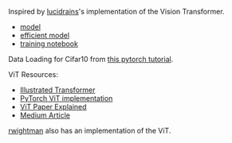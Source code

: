 Inspired by [lucidrains](https://github.com/lucidrains/vit-pytorch/blob/main/vit_pytorch/vit.py)'s
implementation of the Vision Transformer.
- [model](https://github.com/lucidrains/vit-pytorch/blob/main/vit_pytorch/vit.py)
- [efficient model](https://github.com/lucidrains/vit-pytorch/blob/main/vit_pytorch/efficient.py)
- [training notebook](https://github.com/lucidrains/vit-pytorch/blob/main/examples/cats_and_dogs.ipynb)

Data Loading for Cifar10 from [this pytorch tutorial](https://colab.research.google.com/github/pytorch/tutorials/blob/gh-pages/_downloads/cifar10_tutorial.ipynb).

ViT Resources: 
- [Illustrated Transformer](https://jalammar.github.io/illustrated-transformer/)
- [PyTorch ViT implementation](https://www.youtube.com/watch?v=ovB0ddFtzzA)
- [ViT Paper Explained](https://www.youtube.com/watch?v=TrdevFK_am4)
- [Medium Article](https://towardsdatascience.com/implementing-visualttransformer-in-pytorch-184f9f16f632)


[rwightman](https://github.com/rwightman/pytorch-image-models/blob/main/timm/models/vision_transformer.py) also has an implementation of the ViT.
